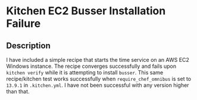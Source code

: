 # Kitchen EC2 Busser Installation Failure

##  Description

I have included a simple recipe that starts the time service on an AWS EC2 Windows instance.  The recipe converges successfully and fails upon `kitchen verify` while it is attempting to install `busser`.  This same recipe/kitchen test works successfully when `require_chef_omnibus` is set to `13.9.1` in `.kitchen.yml`.  I have not been successful with any version higher than that.
